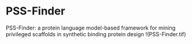 # PSS-Finder
PSS-Finder: a protein language model-based framework for mining privileged scaffolds in synthetic binding protein design
!(PSS-Finder.tif)

